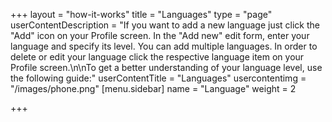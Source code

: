 +++
layout = "how-it-works"
title = "Languages"
type = "page"
userContentDescription = "If you want to add a new language just click the \"Add\" icon on your Profile screen. In the \"Add new\" edit form, enter your language and specify its level. You can add multiple languages. In order to delete or edit your language click the respective language item on your Profile screen.\n\nTo get a better understanding of your language level, use the following guide:"
userContentTitle = "Languages"
usercontentimg = "/images/phone.png"
[menu.sidebar]
name = "Language"
weight = 2

+++
